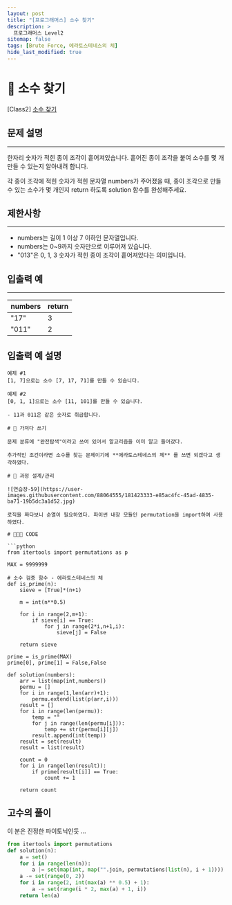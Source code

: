 ```yaml
---
layout: post
title: "[프로그래머스] 소수 찾기"
description: >
  프로그래머스 Level2
sitemap: false
tags: [Brute Force, 에라토스테네스의 체]
hide_last_modified: true
---
```


# 🔎 소수 찾기

[Class2] [소수 찾기](https://school.programmers.co.kr/learn/courses/30/lessons/42839)

## 문제 설명
---
한자리 숫자가 적힌 종이 조각이 흩어져있습니다. 흩어진 종이 조각을 붙여 소수를 몇 개 만들 수 있는지 알아내려 합니다.

각 종이 조각에 적힌 숫자가 적힌 문자열 numbers가 주어졌을 때, 종이 조각으로 만들 수 있는 소수가 몇 개인지 return 하도록 solution 함수를 완성해주세요.

## 제한사항
---
- numbers는 길이 1 이상 7 이하인 문자열입니다.
- numbers는 0~9까지 숫자만으로 이루어져 있습니다.
- "013"은 0, 1, 3 숫자가 적힌 종이 조각이 흩어져있다는 의미입니다.

## 입출력 예
---
|numbers|return|
|------|------|
|"17"|3|
|"011"|2|

## 입출력 예 설명

```
예제 #1
[1, 7]으로는 소수 [7, 17, 71]를 만들 수 있습니다.

예제 #2
[0, 1, 1]으로는 소수 [11, 101]를 만들 수 있습니다.

- 11과 011은 같은 숫자로 취급합니다.

# 📖 가져다 쓰기

문제 분류에 "완전탐색"이라고 쓰여 있어서 알고리즘을 이미 알고 들어갔다. 

추가적인 조건이라면 소수를 찾는 문제이기에 **에라토스테네스의 체** 를 쓰면 되겠다고 생각하였다.

# 📐 과정 설계/관리

![연습장-59](https://user-images.githubusercontent.com/88064555/181423333-e85ac4fc-45ad-4835-ba71-19b5dc3a1d52.jpg)

로직을 짜다보니 순열이 필요하였다. 파이썬 내장 모듈인 permutation을 import하여 사용하였다.

# 👨🏻‍💻 CODE

```python
from itertools import permutations as p

MAX = 9999999

# 소수 검증 함수 - 에라토스테네스의 체
def is_prime(n):
    sieve = [True]*(n+1)

    m = int(n**0.5)

    for i in range(2,m+1):
        if sieve[i] == True:
            for j in range(2*i,n+1,i):
                sieve[j] = False

    return sieve

prime = is_prime(MAX)
prime[0], prime[1] = False,False

def solution(numbers):
    arr = list(map(int,numbers))
    permu = []
    for i in range(1,len(arr)+1):
        permu.extend(list(p(arr,i)))
    result = []
    for i in range(len(permu)):
        temp = ""
        for j in range(len(permu[i])):
            temp += str(permu[i][j])
        result.append(int(temp))
    result = set(result)
    result = list(result)

    count = 0
    for i in range(len(result)):
        if prime[result[i]] == True:
            count += 1

    return count
```

## 고수의 풀이

이 분은 진정한 파이토닉인듯 ...

```python
from itertools import permutations
def solution(n):
    a = set()
    for i in range(len(n)):
        a |= set(map(int, map("".join, permutations(list(n), i + 1))))
    a -= set(range(0, 2))
    for i in range(2, int(max(a) ** 0.5) + 1):
        a -= set(range(i * 2, max(a) + 1, i))
    return len(a)
```
